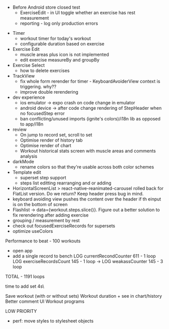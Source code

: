 - Before Android store closed test
  - ExerciseEdit - in UI toggle whether an exercise has rest measurement
  - reporting - log only production errors

* Timer
  - workout timer for today's workout
  - configurable duration based on exercise
* Exercise Edit
  - muscle areas plus icon is not implemented
  - edit exercise measureBy and groupBy
* Exercise Select
  - how to delete exercises
* TrackView
  - fix whole form rerender for timer - KeyboardAvoiderView context is triggering. why??
  - improve double rerendering
* dev experience
  - ios emulator -> expo crash on code change in emulator
  - android device -> after code change rendering of StepHeader when no focusedStep error
  - ban conflicting/unused imports (ignite's colors)/i18n lib as opposed to app/i18n
* review
  - On jump to record set, scroll to set
  - Optimise render of history tab
  - Optimise render of chart
  - Workout historical stats screen with muscle areas and comments analysis
* darkMode
  - rename colors so that they're usable across both color schemes
* Template edit
  - superset step support
  - steps list editting rearranging and or adding
* HorizontalScreenList > react-native-reanimated-carousel rolled back for FlatList version. Do we return? Keep header press bug in mind.
* keyboard avoiding view pushes the content over the header if th einput is on the bottom of screen
* Flashlist -> data={workout.steps.slice()}. Figure out a better solution to fix rerendering after adding exercise
* grouping / measurement by rest
* check out focusedExerciseRecords for supersets
* optimize useColors

Performance to beat -
100 workouts

- open app
- add a single record to bench
  LOG currentRecondCounter 611 - 1 loop
  LOG exerciseRecordsCount 145 - 1 loop
  -> LOG weakassCounter 145 - 3 loop

TOTAL - 1191 loops

time to add set 4s\

Save workout (with or without sets)
Workout duration + see in chart/history
Better comment UI
Workout programs

LOW PRIORITY

- perf: move styles to stylesheet objects
